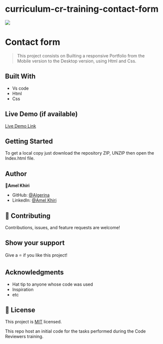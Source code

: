 # curriculum-cr-training-contact-form
![](https://img.shields.io/badge/Microverse-blueviolet)

# Contact form

> This project consists on Builting a responsive Portfolio from the Mobile version to the Desktop version, using Html and Css.


## Built With

- Vs code
- Html
- Css

## Live Demo (if available)

[Live Demo Link](https://livedemo.com)


## Getting Started

To get a local copy just download the repository ZIP, UNZIP then open the Index.html file.


## Author 

👤**Amel Khiri**

- GitHub: [@Algerina](https://github.com/Algerina)
- LinkedIn: [@Amel Khiri](https://linkedin.com/in/amel-khiri-qahwadji-37a550135)



## 🤝 Contributing

Contributions, issues, and feature requests are welcome!



## Show your support

Give a ⭐️ if you like this project!

## Acknowledgments

- Hat tip to anyone whose code was used
- Inspiration
- etc

## 📝 License

This project is [MIT](./MIT.md) licensed.

This repo host an initial code for the tasks performed during the Code Reviewers training.

